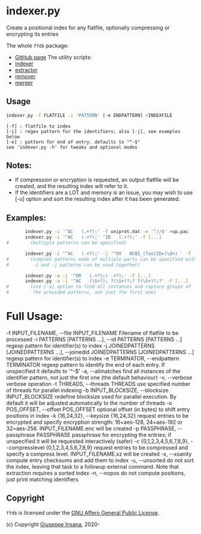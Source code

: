 # indexer.py

Create a positional index for any flatfile, optionally compressing or
encrypting its entries

The whole `ffdb` package:
* [GitHub page](https://github.com/g-insana/ffdb.py/)
The utility scripts:
* [indexer](indexer.md)
* [extractor](extractor.md)
* [remover](extractor.md)
* [merger](merger.md)


## Usage
```bash
indexer.py -f FLATFILE -i 'PATTERN' [-e ENDPATTERN] >INDEXFILE
```
    [-f] : flatfile to index
    [-i] : regex pattern for the identifiers; also [-j], see examples below
    [-e] : pattern for end of entry. defaults to "^-$"
    see 'indexer.py -h' for tweaks and optional modes
    
## Notes:
  * If compression or encryption is requested, an output flatfile will
         be created, and the resulting index will refer to it.
  * If the identifiers are a LOT and memory is an issue, you may wish to use
         [-u] option and sort the resulting index after it has been generated.

## Examples:
```bash
       indexer.py -i '^AC   (.+?);' -f uniprot.dat -e '^//$' >up.pac
       indexer.py -i '^AC   (.+?);' 'ID   (.+?);' -f [...]
#        (multiple patterns can be specified)

       indexer.py -i '^AC   (.+?);' -j '^OX   NCBI_(Tax)ID=(\d+) ' -f [...]
#        (complex patterns made of multiple parts can be specified with [-j];
#         -i and -j patterns can be used together)

       indexer.py -a -j '^DR   (.+?);( .+?);' -f [...]
       indexer.py -a -i '^AC   (\S+?); ?(\S+)?;? ?(\S+)?;?' -f [...]
#        (use [-a] option to find all instances and capture groups of
#         the provided patterns, not just the first one)
```

# Full Usage:
  -f INPUT_FILENAME, --file INPUT_FILENAME
                        Filename of flatfile to be processed
  -i PATTERNS [PATTERNS ...], --id PATTERNS [PATTERNS ...]
                        regexp pattern for identifier(s) to index
  -j JOINEDPATTERNS [JOINEDPATTERNS ...], --joinedid JOINEDPATTERNS [JOINEDPATTERNS ...]
                        regexp pattern for identifier(s) to index
  -e TERMINATOR, --endpattern TERMINATOR
                        regexp pattern to identify the end of each entry. If
                        unspecified it defaults to '^-$'
  -a, --allmatches      find all instances of the identifier pattern, not just
                        the first one (the default behaviour)
  -v, --verbose         verbose operation
  -t THREADS, --threads THREADS
                        use specified number of threads for parallel indexing
  -b INPUT_BLOCKSIZE, --blocksize INPUT_BLOCKSIZE
                        redefine blocksize used for parallel execution. By
                        default it will be adjusted automatically to the
                        number of threads
  -o POS_OFFSET, --offset POS_OFFSET
                        optional offset (in bytes) to shift entry positions in
                        index
  -k {16,24,32}, --keysize {16,24,32}
                        request entries to be encrypted and specify encryption
                        strength: 16=aes-128, 24=aes-192 or 32=aes-256.
                        INPUT_FILENAME.enc will be created
  -p PASSPHRASE, --passphrase PASSPHRASE
                        passphrase for encrypting the entries; if unspecified
                        it will be requested interactively (safer)
  -c {0,1,2,3,4,5,6,7,8,9}, --compresslevel {0,1,2,3,4,5,6,7,8,9}
                        request entries to be compressed and specify a
                        compress level. INPUT_FILENAME.xz will be created
  -x, --xsanity         compute entry checksums and add them to index
  -u, --unsorted        do not sort the index, leaving that task to a followup
                        external command. Note that extraction requires a
                        sorted index
  -n, --nopos           do not compute positions, just print matching
                        identifiers

## Copyright

`ffdb` is licensed under the [GNU Affero General Public License](https://choosealicense.com/licenses/agpl-3.0/).

(c) Copyright [Giuseppe Insana](http://insana.net), 2020-
